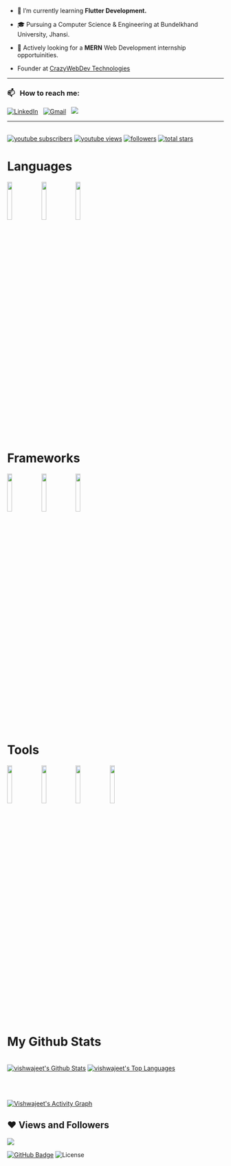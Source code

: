 - 🌱 I’m currently learning **Flutter Development.**

- 🎓 Pursuing a Computer Science & Engineering at Bundelkhand University, Jhansi.

- 💼 Actively looking for a **MERN** Web Development internship opportuinities.

- Founder at <a href="https://www.linkedin.com/company/crazywebdev" target="_blank">CrazyWebDev Technologies</a>
   
<p align="left">
   
   -----
### 📫 &nbsp; How to reach me:
<a href="https://www.linkedin.com/in/techyvishwajeet/"><img alt="LinkedIn" src="https://img.shields.io/badge/linkedin%20-%230077B5.svg?&style=flat&logo=linkedin&logoColor=white"/></a> &nbsp;
<a href="mailto:techyvishwajeet@gmail.com"><img alt="Gmail" src="https://img.shields.io/badge/Gmail-D14836?style=flat&logo=gmail&logoColor=white" /></a> &nbsp;
<a href="https://leetcode.com/techyvishwajeet/"><img src="https://img.shields.io/badge/-LeetCode-E4405F?style=flat&logo=LeetCode&logoColor=white"/></a> &nbsp;

-----  
   <br>
 <a href="https://www.youtube.com/c/techyvishwajeet?sub_confirmation=1">
 <img alt="youtube subscribers" title="Subscribe to my YouTube channel" src="https://custom-icon-badges.demolab.com/youtube/channel/subscribers/UC2BAnTv6vw-epxmQhHI0PqA?color=%23E05D44&label=SUBSCRIBE&logo=video&logoColor=white&style=for-the-badge&labelColor=CE4630"/></a> 
  
 <a href="https://www.youtube.com/c/techyvishwajeet">
 <img alt="youtube views" title="YouTube views" src="https://custom-icon-badges.demolab.com/youtube/channel/views/UC2BAnTv6vw-epxmQhHI0PqA?color=%23E1AD0E&logo=eye&logoColor=white&style=for-the-badge&labelColor=C79600"/></a> 
   
 <a href="https://github.com/vishwajeet112?tab=followers">
 <img alt="followers" title="Follow me on Github" src="https://custom-icon-badges.demolab.com/github/followers/vishwajeet112?color=236ad3&labelColor=1155ba&style=for-the-badge&logo=person-add&label=Follow&logoColor=white"/></a>
 
 <a href="https://github.com/vishwajeet112?tab=repositories&sort=stargazers">
 <img alt="total stars" title="Total stars on GitHub" src="https://custom-icon-badges.demolab.com/github/stars/vishwajeet112?color=55960c&style=for-the-badge&labelColor=488207&logo=star"/></a>

</p>

<h1/>Languages</h1>
    
<p align="left"> 
   <code><img width="15%" src="https://e7.pngegg.com/pngimages/707/18/png-clipart-the-c-programming-language-c-for-beginners-masters-computer-programming-leave-the-material-blue-angle.png"></code>
 <code><img width="15%" src="https://www.vectorlogo.zone/logos/python/python-ar21.svg"></code>
 <code><img width="15%" src="https://www.vectorlogo.zone/logos/java/java-ar21.svg"></code>
</p>

<h1/>Frameworks</h1>
    
<p align="left"> 
  <code><img width="15%" src="https://www.vectorlogo.zone/logos/reactjs/reactjs-ar21.svg"></code>
  <code><img width="15%" src="https://www.vectorlogo.zone/logos/flutterio/flutterio-ar21.svg"></code>
  <code><img width="15%" src="https://www.vectorlogo.zone/logos/nodejs/nodejs-ar21.svg"></code>
</p>

<h1/>Tools</h1>
    
<p align="left"> 
  <code><img width="15%" src="https://www.vectorlogo.zone/logos/figma/figma-ar21.svg"></code>
  <code><img width="15%" src="https://www.vectorlogo.zone/logos/getbootstrap/getbootstrap-ar21.svg"></code>
  <code><img width="15%" src="https://www.vectorlogo.zone/logos/mysql/mysql-ar21.svg"></code>
  <code><img width="15%" src="https://www.vectorlogo.zone/logos/git-scm/git-scm-ar21.svg"></code>
</p>


# My Github Stats

  <br/>
    <a href="https://github.com/vishwajeet112/github-readme-stats"><img alt="vishwajeet's Github Stats" src="https://github-readme-stats.vercel.app/api?username=vishwajeet112&show_icons=true&count_private=true&theme=react&hide_border=true&bg_color=0D1117" /></a>
  <a href="https://github.com/vishwajeet112/github-readme-stats"><img alt="vishwajeet's Top Languages" src="https://github-readme-stats.vercel.app/api/top-langs/?username=vishwajeet112&langs_count=8&count_private=true&layout=compact&theme=react&hide_border=true&bg_color=0D1117" /></a>

  <br/>
<br>

<br/>
<br>

<a href="https://github.com/vishwajeet112/github-readme-activity-graph"><img alt="Vishwajeet's Activity Graph" src="https://activity-graph.herokuapp.com/graph?username=vishwajeet112&bg_color=0D1117&color=5BCDEC&line=5BCDEC&point=FFFFFF&hide_border=true" /></a>

## ❤ Views and Followers
<a href="https://github.com/vishwajeet112/github-profile-views-counter">
    <img src="https://komarev.com/ghpvc/?username=vishwajeet112">
</a>

<a href="https://github.com/vishwajeet112?tab=followers"><img src="https://img.shields.io/github/followers/iamgunjan?label=Followers&style=social" alt="GitHub Badge"></a> 
![License](https://camo.githubusercontent.com/890acbdcb87868b382af9a4b1fac507b9659d9bf/68747470733a2f2f696d672e736869656c64732e696f2f62616467652f6c6963656e73652d4d49542d626c75652e737667)
